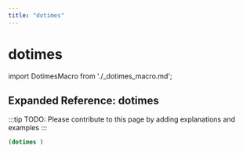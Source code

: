 ```yaml
---
title: "dotimes"
---
```


# dotimes

import DotimesMacro from './_dotimes_macro.md';

<DotimesMacro />

## Expanded Reference: dotimes

:::tip
TODO: Please contribute to this page by adding explanations and examples
:::

```lisp
(dotimes )
```
